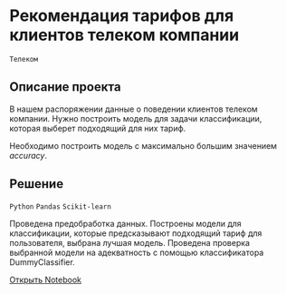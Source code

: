# Рекомендация тарифов для клиентов телеком компании

`Телеком`

## Описание проекта

В нашем распоряжении данные о поведении клиентов телеком компании. Нужно построить модель для задачи классификации, которая выберет подходящий для них тариф.

Необходимо построить модель с максимально большим значением *accuracy*.

## Решение

`Python` `Pandas` `Scikit-learn`

Проведена предобработка данных. Построены модели для классификации, которые предсказывают подходящий тариф для пользователя, выбрана лучшая модель. Проведена проверка выбранной модели на адекватность с помощью классификатора DummyClassifier.

[Открыть Notebook](https://duckduckgo.com)


```python

```
